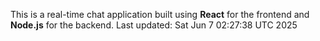 This is a real-time chat application built using **React** for the frontend and **Node.js** for the backend.
Last updated: Sat Jun  7 02:27:38 UTC 2025
